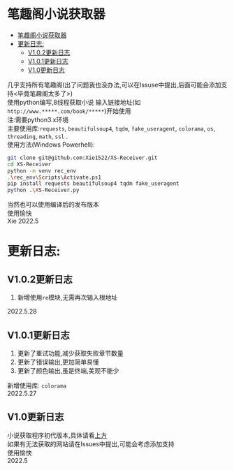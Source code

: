 # 笔趣阁小说获取器

<!-- TOC -->

- [笔趣阁小说获取器](#笔趣阁小说获取器)
- [更新日志:](#更新日志)
  - [V1.0.2更新日志](#v102更新日志)
  - [V1.0.1更新日志](#v101更新日志)
  - [V1.0更新日志](#v10更新日志)

<!-- /TOC -->

几乎支持所有笔趣阁(出了问题我也没办法,可以在Issuse中提出,后面可能会添加支持<毕竟笔趣阁太多了>)  
使用python编写,8线程获取小说
输入链接地址(如`http://www.*****.com/book/*****`)开始使用  
注:需要python3.x环境  
主要使用库:`requests`, `beautifulsoup4`, `tqdm`, `fake_useragent`, `colorama`, `os`, `threading`, `math`, `ssl` .   
使用方法(Windows Powerhell):  
```bash
git clone git@github.com:Xie1522/XS-Receiver.git
cd XS-Receiver
python -m venv rec_env
.\rec_env\Scripts\Activate.ps1
pip install requests beautifulsoup4 tqdm fake_useragent
python .\XS-Receiver.py
```  
当然也可以使用编译后的发布版本  
使用愉快  
Xie 2022.5

# 更新日志:  
## V1.0.2更新日志  
1. 新增使用`re`模块,无需再次输入根地址

2022.5.28
## V1.0.1更新日志  
1. 更新了重试功能,减少获取失败章节数量  
2. 更新了错误输出,更加简单易懂  
3. 更新了颜色输出,虽是终端,美观不能少  

新增使用库: `colorama`  
2022.5.27
## V1.0更新日志  
小说获取程序初代版本,具体请看[上方](#笔趣阁小说获取器)  
如果有无法获取的网站请在Issues中提出,可能会考虑添加支持  
使用愉快  
2022.5